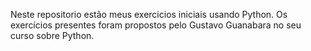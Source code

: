 Neste repositorio estão meus exercicios iniciais usando Python. Os exercícios presentes foram propostos pelo Gustavo Guanabara no seu curso sobre Python.